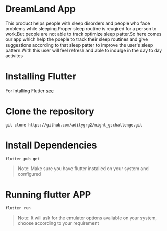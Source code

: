 # DreamLand App

This product helps people with sleep disorders and people who face problems while sleeping.Proper sleep routine is reuqired for a person to work.But people are not able to track optimize sleep patter.So here comes our app which help the poeple to track their sleep routines and give suggestions according to that sleep patter to improve the user's sleep pattern.With this user will feel refresh and able to indulge in the day to day activites

# Installing Flutter

For Intalling Flutter [see](https://docs.flutter.dev/get-started/install)

# Clone the repository

```
git clone https://github.com/aditygrg2/night_gschallenge.git
```

# Install Dependencies

```
flutter pub get
```
> Note: Make sure you have flutter installed on your system and configured

# Running flutter APP

```
flutter run
```
> Note: It will ask for the emulator options avaliable on your system, choose according to your requirement
